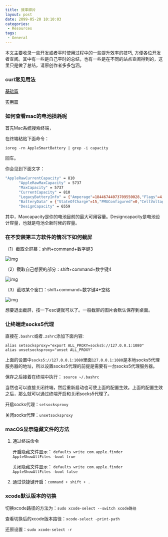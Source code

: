 ```yaml
---
title: 效率碎片
layout: post
date: 2099-05-20 10:10:03
categories:
 - Resources
tags:
 - General
---
```


本文主要收录一些开发或者平时使用过程中的一些提升效率的技巧, 方便各位开发者查阅。其中有一些是自己平时的总结，也有一些是在不同的站点查阅得到的，这里只是做了总结，请原创作者多多包涵。

<!--more-->



### curl常见用法

[基础篇](http://www.ruanyifeng.com/blog/2011/09/curl.html)

[实用篇](http://www.ruanyifeng.com/blog/2019/09/curl-reference.html)

### 如何查看mac的电池损耗呢

首先Mac系统搜索终端，

在终端粘贴下面命令：

`ioreg -rn AppleSmartBattery | grep -i capacity`

回车。

你会见到下面文字：

```bash
"AppleRawCurrentCapacity" = 810
      "AppleRawMaxCapacity" = 5737
      "MaxCapacity" = 5737
      "CurrentCapacity" = 810
      "LegacyBatteryInfo" = {"Amperage"=18446744073709550028,"Flags"=4,"Capacity"=5737,"Current"=810,"Voltage"=10486,"Cycle Count"=290}
      "BatteryData" = {"StateOfCharge"=15,"PMUConfigured"=0,"CellVoltage"=(3497,3495,3494),"LifetimeData"={"UpdateTime"=1615986055},"Serial"="D865503W1BNFY5GCJ","SystemPower"=6703,"DesignCapacity"=6559,"CycleCount"=290,"Voltage"=10758,"Qmax"=(6521,6655,6496)}
      "DesignCapacity" = 6559
```

其中，Maxcapacity是你的电池目前的最大可用容量。Designcapacity是电池设计容量，也就是电池全新时候的容量。

### 在不安装第三方软件的情况下如何截屏

（1）截取全屏幕：shift+command+数字键3

![img](https://pic2.zhimg.com/80/v2-730b272310801060142bedcecb0d5f31_1440w.jpg)

（2）截取自己想要的部分：shift+command+数字键4

![img](https://pic3.zhimg.com/80/v2-a2c7cb43b3c8e72300230e2c0cf59636_1440w.jpg)

（3）截取某个窗口：shift+command+数字键4+空格

![img](https://pic3.zhimg.com/80/v2-0b82c38767ee0da451959a4d47164572_1440w.png)

想要退出截屏，按一下esc键就可以了。一般截屏的图片会默认保存到桌面。



### 让终端走socks5代理

直接在`.bashrc`或者`.zshrc`添加下面内容:

```
alias setsocksproxy="export ALL_PROXY=socks5://127.0.0.1:1080"
alias unsetsocksproxy="unset ALL_PROXY"
```

上面的设置中`socks5://127.0.0.1:1080`里面`127.0.0.1:1080`是本地socks5代理服务器的地址，所以设置socks5代理的前提是需要有一台socks5代理服务器。

保存之后接着在终端中执行：
`source ~/.bashrc`

当然也可以直接关闭终端，然后重新启动也可使上面的配置生效。上面的配置生效之后，那么就可以通过终端开启和关闭socks5代理了。

开启socks代理：`setsocksproxy`

关闭socks代理：`unsetsocksproxy`

### macOS显示隐藏文件的方法

1. 通过终端命令

   开启隐藏文件显示： `defaults write com.apple.finder AppleShowAllFiles -bool true`

   关闭隐藏文件显示： `defaults write com.apple.finder AppleShowAllFiles -bool false`

2. 通过快捷键开启：`command + shift + .`

### xcode默认版本的切换

切换xcode路径的方法为：`sudo xcode-select --switch xcode路径`

查看切换后的xcode版本路径：`xcode-select -print-path`

还原设置：`sudo xcode-select -r`

